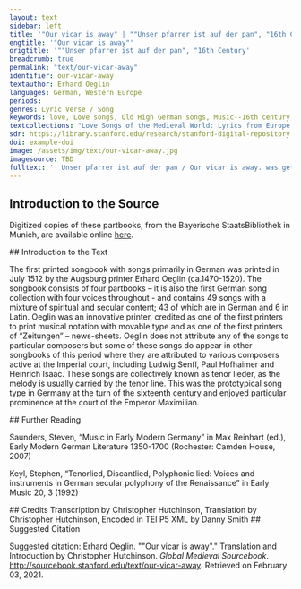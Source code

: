 ```yaml
---
layout: text
sidebar: left
title: '"Our vicar is away" | ""Unser pfarrer ist auf der pan", "16th Century'
engtitle: '"Our vicar is away"'
origtitle: '""Unser pfarrer ist auf der pan", "16th Century'
breadcrumb: true
permalink: "text/our-vicar-away"
identifier: our-vicar-away
textauthor: Erhard Oeglin
languages: German, Western Europe
periods: 
genres: Lyric Verse / Song
keywords: love, Love songs, Old High German songs, Music--16th century, Canzonets (Part songs)--German
textcollections: "Love Songs of the Medieval World: Lyrics from Europe and Asia"
sdr: https://library.stanford.edu/research/stanford-digital-repository 
doi: example-doi 
image: /assets/img/text/our-vicar-away.jpg
imagesource: TBD 
fulltext: '  Unser pfarrer ist auf der pan / Our vicar is away. was getz dich an / What’s it to you? ich wais und kan / I can and know how dy junngen feilel müstern über gan / to ogle the young violets as I go. es fleügt do her ein weisser schwan / A white swan flies by, wil kurtzweil han / it wants to have fun; er prangt gar schan / it shows off nicely: do můsst ich armer půb gar pald dar von / Thus I, poor lad that I am, soon had to leave. ich gyeng durch ayn zerrissens haus / I walked through a tumbled-down house; still was dy maus / the mouse was quiet, sy ruckt her aus / ayn flügel mein gans / my goose spread apart her wings: gyng gang / gyng gang / gyng gang, gyng gang also laut unser gsang / - so our song goes. schaubhůt der ist fürd sunnen gůt / A straw hat, it’s good for the sun. das pferd ist wild kumbt aus der stůt / The horse is wild, it comes from the mare. das pferd ist will kumpt aus der stůt. The horse is wild, it comes from the mare. '
---
```

## Introduction to the Source 
<p>Digitized copies of these partbooks, from the Bayerische StaatsBibliothek in Munich, are available online <a href="https://stimmbuecher.digitale-sammlungen.de//view?id=bsb00082229">here</a>.</p>
## Introduction to the Text 
<p>The first printed songbook with songs primarily in German was printed in July 1512 by the Augsburg printer Erhard Oeglin (ca.1470-1520). The songbook consists of four partbooks – it is also the first German song collection with four voices throughout - and contains 49 songs with a mixture of spiritual and secular content; 43 of which are in German and 6 in Latin. Oeglin was an innovative printer, credited as one of the first printers to print musical notation with movable type and as one of the first printers of “Zeitungen” – news-sheets. Oeglin does not attribute any of the songs to particular composers but some of these songs do appear in other songbooks of this period where they are attributed to various composers active at the Imperial court, including Ludwig Senfl, Paul Hofhaimer and Heinrich Isaac. These songs are collectively known as tenor lieder, as the melody is usually carried by the tenor line. This was the prototypical song type in Germany at the turn of the sixteenth century and enjoyed particular prominence at the court of the Emperor Maximilian.</p>
## Further Reading 
<p>Saunders, Steven, “Music in Early Modern Germany” in Max Reinhart (ed.), Early Modern German Literature 1350-1700 (Rochester: Camden House, 2007)</p> <p>Keyl, Stephen, “Tenorlied, Discantlied, Polyphonic lied: Voices and instruments in German secular polyphony of the Renaissance” in Early Music 20, 3 (1992)</p>
## Credits
Transcription by Christopher Hutchinson, 
Translation by Christopher Hutchinson, 
Encoded in TEI P5 XML by Danny Smith
## Suggested Citation
<p>Suggested citation: Erhard Oeglin.  ""Our vicar is away"." Translation and Introduction by Christopher Hutchinson. <em>Global Medieval Sourcebook</em>. <a href="http://sourcebook.stanford.edu/text/our-vicar-away">http://sourcebook.stanford.edu/text/our-vicar-away</a>. Retrieved on February 03, 2021.</p>
